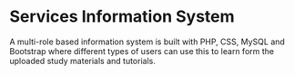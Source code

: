 # Services Information System
A multi-role based information system is built with PHP, CSS, MySQL and Bootstrap where different types of users can use this to learn form the uploaded study materials and tutorials.
